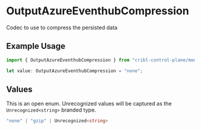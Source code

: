 # OutputAzureEventhubCompression

Codec to use to compress the persisted data

## Example Usage

```typescript
import { OutputAzureEventhubCompression } from "cribl-control-plane/models/operations";

let value: OutputAzureEventhubCompression = "none";
```

## Values

This is an open enum. Unrecognized values will be captured as the `Unrecognized<string>` branded type.

```typescript
"none" | "gzip" | Unrecognized<string>
```